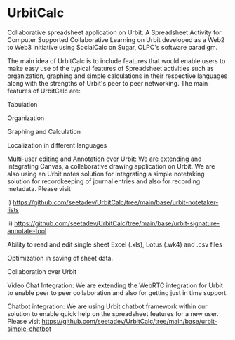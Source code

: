 # UrbitCalc
Collaborative spreadsheet application on Urbit. A Spreadsheet Activity for Computer Supported Collaborative Learning on Urbit developed as a Web2 to Web3 initiative using SocialCalc on Sugar, OLPC's software paradigm.

The main idea of UrbitCalc is to include features that would enable users to make easy use of the typical features of Spreadsheet activities such as organization, graphing and simple calculations in their respective languages along with the strengths of Urbit's peer to peer networking. The main features of UrbitCalc are:

Tabulation

Organization

Graphing and Calculation

Localization in different languages

Multi-user editing and Annotation over Urbit: We are extending and integrating Canvas, a collaborative drawing application on Urbit. We are also using an Urbit notes solution for integrating a simple notetaking solution for recordkeeping of journal entries and also for recording metadata. Please visit 

i) https://github.com/seetadev/UrbitCalc/tree/main/base/urbit-notetaker-lists

ii) https://github.com/seetadev/UrbitCalc/tree/main/base/urbit-signature-annotate-tool

Ability to read and edit single sheet Excel (.xls), Lotus (.wk4) and .csv files

Optimization in saving of sheet data. 

Collaboration over Urbit

Video Chat Integration: We are extending the WebRTC integration for Urbit to enable peer to peer collaboration and also for getting just in time support.

Chatbot integration: We are using Urbit chatbot framework within our solution to enable quick help on the spreadsheet features for a new user. Please visit https://github.com/seetadev/UrbitCalc/tree/main/base/urbit-simple-chatbot


 

